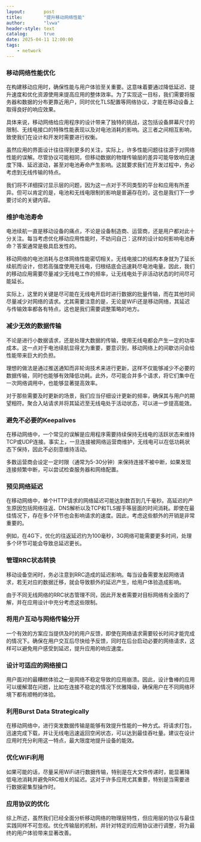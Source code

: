 ```yaml
---
layout:       post
title:        "提升移动网络性能"
author:       "lvwa"
header-style: text
catalog:      true
date: 2025-04-11 12:00:00
tags:
    - network
---
```


### 移动网络性能优化

在构建移动应用时，确保性能与用户体验至关重要。这意味着要通过降低延迟、提升速度和优化资源使用来提高应用的整体效率。为了实现这一目标，我们需要将服务器和数据的分布更靠近用户，同时优化TLS配置等网络协议，才能在移动设备上取得良好的响应效果。

具体来说，移动网络给应用程序的设计带来了独特的挑战，这包括设备屏幕尺寸的限制、无线电接口的特殊性能表现以及对电池消耗的影响。这三者之间相互影响，致使我们在设计和开发时需要进行权衡。

虽然应用的界面设计往往得到更多的关注，实际上，许多性能问题往往源于对网络性能的误解。尽管协议可能相同，但移动数据的物理传输层的差异可能导致响应速度下降、延迟波动，甚至对电池寿命产生影响。这就要求我们在开发过程中，务必考虑到无线传输的特点。

我们将不详细探讨显示层的问题，因为这一点对于不同类型的平台和应用有所差异。但可以肯定的是，电池和无线电限制的影响是普遍存在的，这也是我们下一步要讨论的关键内容。

### 维护电池寿命 

电池续航一直是移动设备的痛点，不论是设备制造商、运营商，还是用户都对此十分关注。每当考虑优化移动应用性能时，不妨问自己：这样的设计如何影响电池寿命？答案通常是极具启发性的。

移动网络的电池消耗与总体网络性能密切相关。无线电接口的结构本身就为了延长续航而设计，但若高强度使用无线电，归根结底会迅速耗尽电池电量。因此，我们的移动应用需要尽量减少无线电工作的频率，让无线电处于非活动状态的时间尽可能延长。

实际上，这里的关键是尽可能在无线电开启时进行数据的批量传输，而在其他时间尽量减少对网络的请求。尤其需要注意的是，无论是WiFi还是移动网络，其延迟与传输效率都各有特点，这也是我们需要调整策略的地方。

### 减少无效的数据传输

不论是进行小数据请求，还是处理大数据的传输，使用无线电都会产生一定的功率成本。这一点对于电池续航显得尤为重要，要意识到，移动网络上的间歇访问会给性能带来巨大的负担。

理想的做法是通过推送通知而非轮询技术来进行更新，这样不仅能够减少不必要的数据传输，同时也能够有效降低功耗。此外，尽可能合并多个请求，将它们集中在一次网络调用中，也能够显著提高效率。

对于那些需要及时更新的场景，我们应当仔细设计更新的频率，确保其与用户的期望相符。聚合入站请求并将其延迟至无线电处于活动状态，可以进一步提高能效。

### 避免不必要的Keepalives

在移动网络中，一个常见的误解是应用程序需要持续保持无线电的活跃状态来维持TCP或UDP连接。事实上，一旦连接被网络运营商维护，无线电可以在低功耗状态下保持，因此不必刻意维持活动。

多数运营商会设定一定时限（通常为5-30分钟）来保持连接不被中断，如果发现连接频繁中断，可以尝试检查服务器和网络配置。

### 预见网络延迟

在移动网络中，单个HTTP请求的网络延迟可能达到数百到几千毫秒。高延迟的产生原因包括网络往返、DNS解析以及TCP和TLS握手等层面的时间消耗。即使在最佳情况下，存在多个环节也会影响请求的速度。因此，考虑这些额外的开销是非常重要的。

例如，在4G下，优化的往返延迟约为100毫秒，3G网络可能需要更多时间，处理多个环节可能会导致总延迟更长。

### 管理RRC状态转换

移动设备空闲时，务必注意到RRC造成的延迟影响。每当设备需要发起网络请求，若无对应的数据迁移，就会导致额外的延迟产生，给用户体验造成影响。

由于不同无线网络的RRC状态管理不同，因此开发者需要对目标网络有全面的了解，并在应用设计中充分考虑这些限制。

### 将用户互动与网络传输分开

一个有效的方案应当提供及时的用户反馈，即使在网络请求需要较长时间才能完成的情况下。确保在用户交互后尽快给予反馈，同时在后台启动必要的网络请求，这样可以避免用户感受到延迟，提升应用的响应速度。

### 设计可适应的网络接口

用户面对的最糟糕体验之一是网络不稳定导致的应用崩溃。因此，设计鲁棒的应用可以缓解潜在问题，比如在连接不稳定的情况下优雅降级，确保用户在不同网络环境下都有顺畅的体验。

### 利用Burst Data Strategically

在移动网络中，进行突发数据传输是能够有效提升性能的一种方式。将请求打包，迅速完成下载，并让无线电迅速返回空闲状态，可以达到最佳吞吐量。建议在设计应用时充分利用这一特点，最大限度地提升设备的能效。

### 优化WiFi利用

如果可能的话，尽量采用WiFi进行数据传输，特别是在大文件传递时，能显著降低电池消耗并避免RRC相关的延迟。这对于许多应用尤其重要，特别是当需要进行数据密集型操作时。

### 应用协议的优化

综上所述，虽然我们已经全面分析移动网络的物理层特性，但应用层的协议与最佳实践同样不可忽视。优化传输层的机制，并针对特定的应用协议进行调整，将为最终的用户体验带来显著改善。